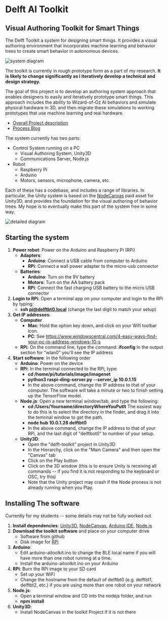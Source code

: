 # Delft AI Toolkit
## Visual Authoring Toolkit for Smart Things

The Delft Toolkit a system for designing smart things. It provides a visual authoring environment that incorporates machine learning and behavior trees to create smart behavior in autonomous devices.

![system diagram](https://i0.wp.com/www.philvanallen.com/wp-content/uploads/2018/01/Pasted_Image_1_16_18__3_50_PM.jpg?resize=640%2C350)

The toolkit is currently in rough prototype form as a part of my research. **It is likely to change significantly as I iteratively develop a technical and design strategy.**

The goal of this project is to develop an authoring system approach that enables designers to easily and iteratively prototype smart things. This approach includes the ability to Wizard-of-Oz AI behaviors and simulate physical hardware in 3D, and then migrate these simulations to working prototypes that use machine learning and real hardware.

* [Overall Project description](http://www.philvanallen.com/portfolio/delft-ai-toolkit/)
* [Process Blog](http://ai-toolkit.tumblr.com)

The system currently has two parts:
* Control System running on a PC
  * Visual Authoring System, Unity3D
  * Communications Server, Node.js
* Robot
  * Raspberry Pi
  * Arduino
  * Motors, sensors, microphone, camera, etc.

Each of these has a codebase, and includes a range of libraries. In particular, the Unity system is based on the [NodeCanvas](http://nodecanvas.paradoxnotion.com) paid asset for Unity3D, and provides the foundation for the visual authoring of behavior trees. My hope is to eventually make this part of the system free in some way.

![detailed diagram](http://www.philvanallen.com/wp-content/uploads/2017/08/tool-architecture-diagram.002.jpeg?resize=640%2C350)

## Starting the system
1. **Power robot**: Power on the Arduino and Raspberry Pi (RPi)
   * **Adapters**:
     * **Arduino**: Connect a USB cable from computer to Arduino
     * **RPi**: Connect a wall power adapter to the micro-usb connector
   * **Batteries**:
     * **Arduino**: Turn on the 9V battery
     * **Motors**: Turn on the AA battery pack
     * **RPi**: Connect the fast charging USB battery to the micro USB connector
1. **Login to RPi**: Open a terminal app on your computer and login to the RPi by typing:
   * **ssh pi@delftbt0.local** (change the last digit to match your setup)
1. **Get IP addresses**:
   * **Computer**
     * **Mac**: Hold the option key down, and click on your Wifi toolbar icon.
     * **PC**: See https://www.windowscentral.com/4-easy-ways-find-your-pc-ip-address-windows-10-s
   * **RPi**: On the command line, type the command: **ifconfig** In the output section for "wlan0" you'll see the IP address
1. **Start software**: In the following order
   * **Arduino**: Power on the device
   * **RPi**: In the terminal connected to the RPi, type:   
     * **cd /home/pi/tutorials/image/imagenet**
     * **python3 raspi-ding-server.py --server_ip 10.0.1.15**
     * In the above command, change the IP address to that of your computer. The software will take a minute or two to finish setting up the TensorFlow model.
   * **Node.js**: Open a new terminal window/tab, and type the following:
     * **cd /Users/Yourname/directoryWhereYouPutIt** The easiest way to do this is to select the directory in the finder, and drag it into the temrinal window to get the path.
     * **node hub 10.0.1.28 delftbt0**
     * In the above command, change the IP address to that of your RPi, and the last digit of "delftbot0" to number of your setup.
   * **Unity3D**:
     * Open the "delft-toolkit" project in Unity3D
     * In the Hierarchy, click on the "Main Camera" and then open the "Canvas" tab
     * Click on the Play button
     * Click on the 3D window (this is to ensure Unity is receiving all commands -- if you find it is not responding to the keyboard or OSC, try this)
     * Note that the Unity project may crash if the Node process is not already running when you Play.

## Installing The software
Currently for my students -- some details may not be fully worked out

1. **Install dependencies**: [Unity3D](https://store.unity.com), [NodeCanvas](https://assetstore.unity.com/packages/tools/visual-scripting/nodecanvas-14914), [Arduino IDE](https://www.arduino.cc/en/Main/Software), [Node.js](https://nodejs.org/en/)
1. **Download the toolkit software** and place on your computer drive
   * Software from github
   * Disk image for [RPi](https://www.dropbox.com/s/f79kt8v7ear3i1z/delftbot_backup.img?dl=0)
1. **Arduino**:
   * Edit arduino-aitoolkit.ino to change the BLE local name if you will have more than one robot running at a time.
   * Install the arduino-aitoolkit.ino on your Arduino
1. **RPi**: Burn the RPi image to your SD card
   * Set up your WiFi
   * Change the hostname from the default of delftbt0 (e.g. delftbt1, delftbt2, etc.) if you are using more than one robot on your network
1. **Node.js**:
   * Open a terminal window and CD into the nodejs folder, and run
   * **npm install**
1. **Unity3D**:
   * Install NodeCanvas in the toolkit Project if it is not there
